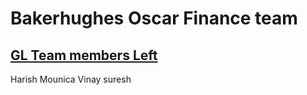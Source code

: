 # **Bakerhughes Oscar Finance team**

## <u>GL Team members Left</u>

Harish
Mounica
Vinay
suresh


